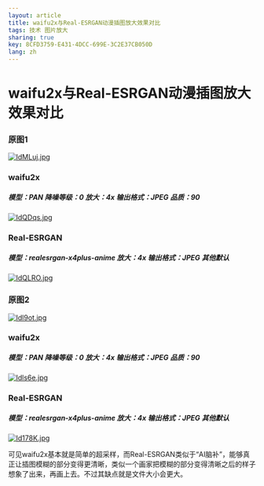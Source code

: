```yaml
---
layout: article
title: waifu2x与Real-ESRGAN动漫插图放大效果对比
tags: 技术 图片放大
sharing: true
key: 8CFD3759-E431-4DCC-699E-3C2E37CB050D
lang: zh
---
```

# waifu2x与Real-ESRGAN动漫插图放大效果对比

### 原图1

[![IdMLuj.jpg](https://z3.ax1x.com/2021/11/10/IdMLuj.jpg)](https://imgtu.com/i/IdMLuj)

### waifu2x

##### 模型：PAN 降噪等级：0 放大：4x 输出格式：JPEG 品质：90

[![IdQDqs.jpg](https://z3.ax1x.com/2021/11/10/IdQDqs.jpg)](https://imgtu.com/i/IdQDqs)

### Real-ESRGAN

##### 模型：realesrgan-x4plus-anime 放大：4x 输出格式：JPEG 其他默认

[![IdQLRO.jpg](https://z3.ax1x.com/2021/11/10/IdQLRO.jpg)](https://imgtu.com/i/IdQLRO)



### 原图2

[![Idl9ot.jpg](https://z3.ax1x.com/2021/11/10/Idl9ot.jpg)](https://imgtu.com/i/Idl9ot)

### waifu2x

##### 模型：PAN 降噪等级：0 放大：4x 输出格式：JPEG 品质：90

[![Idls6e.jpg](https://z3.ax1x.com/2021/11/10/Idls6e.jpg)](https://imgtu.com/i/Idls6e)

### Real-ESRGAN

##### 模型：realesrgan-x4plus-anime 放大：4x 输出格式：JPEG 其他默认

[![Id178K.jpg](https://z3.ax1x.com/2021/11/10/Id178K.jpg)](https://imgtu.com/i/Id178K)



可见waifu2x基本就是简单的超采样，而Real-ESRGAN类似于“AI脑补”，能够真正让插图模糊的部分变得更清晰，类似一个画家把模糊的部分变得清晰之后的样子想象了出来，再画上去。不过其缺点就是文件大小会更大。

